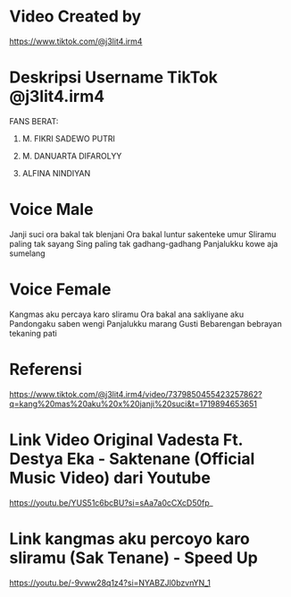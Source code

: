 # Video Created by
https://www.tiktok.com/@j3lit4.irm4
# Deskripsi Username TikTok @j3lit4.irm4
FANS BERAT:

1. M. FIKRI SADEWO PUTRI

2. M. DANUARTA DIFAROLYY

3. ALFINA NINDIYAN
# Voice Male 
Janji suci ora bakal tak blenjani
Ora bakal luntur sakenteke umur
Sliramu paling tak sayang
Sing paling tak gadhang-gadhang
Panjalukku kowe aja sumelang
# Voice Female
Kangmas aku percaya karo sliramu
Ora bakal ana sakliyane aku
Pandongaku saben wengi
Panjalukku marang Gusti
Bebarengan bebrayan tekaning pati

# Referensi
https://www.tiktok.com/@j3lit4.irm4/video/7379850455423257862?q=kang%20mas%20aku%20x%20janji%20suci&t=1719894653651

# Link Video Original Vadesta Ft. Destya Eka - Saktenane (Official Music Video) dari Youtube
https://youtu.be/YUS51c6bcBU?si=sAa7a0cCXcD50fp_

# Link kangmas aku percoyo karo sliramu (Sak Tenane) - Speed Up
https://youtu.be/-9vww28q1z4?si=NYABZJl0bzvnYN_1